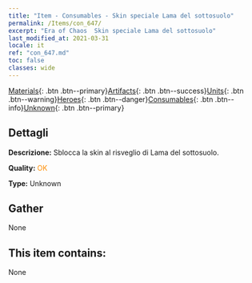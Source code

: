 ```yaml
---
title: "Item - Consumables - Skin speciale Lama del sottosuolo"
permalink: /Items/con_647/
excerpt: "Era of Chaos  Skin speciale Lama del sottosuolo"
last_modified_at: 2021-03-31
locale: it
ref: "con_647.md"
toc: false
classes: wide
---
```

 [Materials](/it/Items/){: .btn .btn--primary}[Artifacts](/it/Items/Artifacts/){: .btn .btn--success}[Units](/it/Items/Units/){: .btn .btn--warning}[Heroes](/it/Items/Heroes/){: .btn .btn--danger}[Consumables](/it/Items/Consumables/){: .btn .btn--info}[Unknown](/it/Items/Unknown/){: .btn .btn--primary}

## Dettagli
 **Descrizione:** Sblocca la skin al risveglio di Lama del sottosuolo.

 **Quality:** <span style="color: #FF8C00">OK</span>

 **Type:** Unknown

## Gather

  None

## This item contains:

  None

